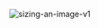 ![sizing-an-image-v1](https://github.com/Aravindh5466/Image-Sizing/assets/119068934/21014459-9cae-4e1b-8a2c-fb37a6f59b89)
